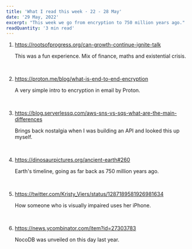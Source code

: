 ```yaml
---
title: 'What I read this week · 22 - 28 May'
date: '29 May, 2022'
excerpt: "This week we go from encryption to 750 million years ago."
readQuantity: '3 min read'
---
```


1. <a href="https://rootsofprogress.org/can-growth-continue-ignite-talk" target="_blank" rel="noopener noreferrer">https://rootsofprogress.org/can-growth-continue-ignite-talk</a>

   This was a fun experience. Mix of finance, maths and existential crisis.
<br />

2. <a href="https://proton.me/blog/what-is-end-to-end-encryption" target="_blank" rel="noopener noreferrer">https://proton.me/blog/what-is-end-to-end-encryption</a>

   A very simple intro to encryption in email by Proton.
<br />

3. <a href="https://blog.serverlessq.com/aws-sns-vs-sqs-what-are-the-main-differences" target="_blank" rel="noopener noreferrer">https://blog.serverlessq.com/aws-sns-vs-sqs-what-are-the-main-differences</a>

   Brings back nostalgia when I was building an API and looked this up myself.
<br />

4. <a href="https://dinosaurpictures.org/ancient-earth#260" target="_blank" rel="noopener noreferrer">https://dinosaurpictures.org/ancient-earth#260</a>

   Earth's timeline, going as far back as 750 million years ago.
<br />

5. <a href="https://twitter.com/Kristy_Viers/status/1287189581926981634" target="_blank" rel="noopener noreferrer">https://twitter.com/Kristy_Viers/status/1287189581926981634</a>

   How someone who is visually impaired uses her iPhone.
<br />

6. <a href="https://news.ycombinator.com/item?id=27303783" target="_blank" rel="noopener noreferrer">https://news.ycombinator.com/item?id=27303783</a>

   NocoDB was unveiled on this day last year.
<br />
